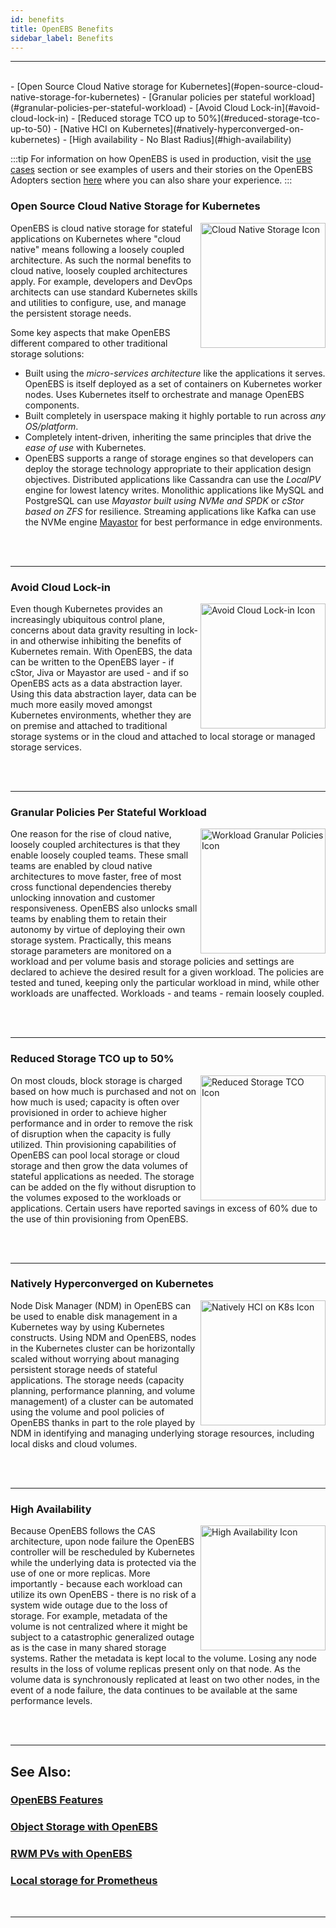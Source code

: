 ```yaml
---
id: benefits
title: OpenEBS Benefits
sidebar_label: Benefits
---
```


------

<br>
- [Open Source Cloud Native storage for Kubernetes](#open-source-cloud-native-storage-for-kubernetes)
- [Granular policies per stateful workload](#granular-policies-per-stateful-workload)
- [Avoid Cloud Lock-in](#avoid-cloud-lock-in)
- [Reduced storage TCO up to 50%](#reduced-storage-tco-up-to-50)
- [Native HCI on Kubernetes](#natively-hyperconverged-on-kubernetes)
- [High availability - No Blast Radius](#high-availability)
<br>

:::tip
For information on how OpenEBS is used in production,  visit the [use cases](/docs/next/usecases.html) section or see examples of users and their stories on the OpenEBS Adopters section [here](https://github.com/openebs/openebs/blob/master/ADOPTERS.md) where you can also share your experience.
:::

### Open Source Cloud Native Storage for Kubernetes

<img src="/docs/assets/svg/b-cn.svg" alt="Cloud Native Storage Icon" style="width:200px;" align="right"> 
OpenEBS is cloud native storage for stateful applications on Kubernetes where "cloud native" means following a loosely coupled architecture. As such the normal benefits to cloud native, loosely coupled architectures apply. For example, developers and DevOps architects can use standard Kubernetes skills and utilities to configure, use, and manage the persistent storage needs.  

Some key aspects that make OpenEBS different compared to other traditional storage solutions:
- Built using the _micro-services architecture_ like the applications it serves. OpenEBS is itself deployed as a set of containers on Kubernetes worker nodes. Uses Kubernetes itself to orchestrate and manage OpenEBS components.
- Built completely in userspace making it highly portable to run across _any OS/platform_.
- Completely intent-driven, inheriting the same principles that drive the _ease of use_ with Kubernetes.
- OpenEBS supports a range of storage engines so that developers can deploy the storage technology appropriate to their application design objectives. Distributed applications like Cassandra can use the _LocalPV_ engine for lowest latency writes. Monolithic applications like MySQL and PostgreSQL can use _Mayastor built using NVMe and SPDK_ or _cStor based on ZFS_ for resilience. Streaming applications like Kafka can use the NVMe engine [Mayastor](https://github.com/openebs/Mayastor) for best performance in edge environments. 


<br>
<br>
<hr>

### Avoid Cloud Lock-in

<img src="/docs/assets/svg/b-no-lockin.svg" alt="Avoid Cloud Lock-in Icon" style="width:200px;" align="right">

Even though Kubernetes provides an increasingly ubiquitous control plane, concerns about data gravity resulting in lock-in and otherwise inhibiting the benefits of Kubernetes remain. With OpenEBS, the data can be written to the OpenEBS layer - if cStor, Jiva or Mayastor are used - and if so OpenEBS acts as a data abstraction layer. Using this data abstraction layer, data can be much more easily moved amongst Kubernetes environments, whether they are on premise and attached to traditional storage systems or in the cloud and attached to local storage or managed storage services.

<br>
<br>
<hr>


### Granular Policies Per Stateful Workload

<img src="/docs/assets/svg/b-granular.svg" alt="Workload Granular Policies Icon" style="width:200px;" align="right">

One reason for the rise of cloud native, loosely coupled architectures is that they enable loosely coupled teams. These small teams are enabled by cloud native architectures to move faster, free of most cross functional dependencies thereby unlocking innovation and customer responsiveness. OpenEBS also unlocks small teams by enabling them to retain their autonomy by virtue of deploying their own storage system. Practically, this means storage parameters are monitored on a workload and per volume basis and storage policies and settings are declared to achieve the desired result for a given workload. The policies are tested and tuned, keeping only the particular workload in mind, while other workloads are unaffected. Workloads - and teams - remain loosely coupled.  

<br>
<br>
<hr>

### Reduced Storage TCO up to 50% 

<img src="/docs/assets/svg/b-lowtco.svg" alt="Reduced Storage TCO Icon" style="width:200px;" align="right">

On most clouds, block storage is charged based on how much is purchased and not on how much is used; capacity is often over provisioned in order to achieve higher performance and in order to remove the risk of disruption when the capacity is fully utilized. Thin provisioning capabilities of OpenEBS can pool local storage or cloud storage and then grow the data volumes of stateful applications as needed. The storage can be added on the fly without disruption to the volumes exposed to the workloads or applications. Certain users have reported savings in excess of 60% due to the use of thin provisioning from OpenEBS.

<br>
<br>
<hr>


### Natively Hyperconverged on Kubernetes

<img src="/docs/assets/svg/b-hci.svg" alt="Natively HCI on K8s Icon" style="width:200px;" align="right">

Node Disk Manager (NDM) in OpenEBS can be used to enable disk management in a Kubernetes way by using Kubernetes constructs. Using NDM and OpenEBS, nodes in the Kubernetes cluster can be horizontally scaled without worrying about managing persistent storage needs of stateful applications. The storage needs (capacity planning, performance planning, and volume management) of a cluster can be automated using the volume and pool policies of OpenEBS thanks in part to the role played by NDM in identifying and managing underlying storage resources, including local disks and cloud volumes.

<br>
<br>
<hr>


### High Availability 

<img src="/docs/assets/svg/b-ha.svg" alt="High Availability Icon" style="width:200px;" align="right"> 

Because OpenEBS follows the CAS architecture, upon node failure the OpenEBS controller will be rescheduled by Kubernetes while the underlying data is protected via the use of one or more replicas. More importantly - because each workload can utilize its own OpenEBS - there is no risk of a system wide outage due to the loss of storage. For example, metadata of the volume is not centralized where it might be subject to a catastrophic generalized outage as is the case in many shared storage systems.  Rather the metadata is kept local to the volume. Losing any node results in the loss of volume replicas present only on that node. As the volume data is synchronously replicated at least on two other nodes, in the event of a node failure, the data continues to be available at the same performance levels. 




<br>
<br>
<hr>

## See Also:

### [OpenEBS Features](/docs/next/features.html)

### [Object Storage with OpenEBS](/docs/next/minio.html)

### [RWM PVs with OpenEBS](/docs/next/rwm.html)

### [Local storage for Prometheus ](/docs/next/prometheus.html)

<br>
<hr>
<br>
